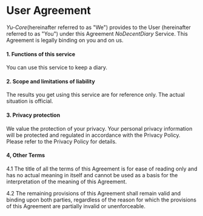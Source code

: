﻿# User Agreement

_Yu-Core_(hereinafter referred to as "We") provides to the User (hereinafter referred to as "You") under this Agreement _NoDecentDiary_ Service. This Agreement is legally binding on you and on us.

#### 1. Functions of this service

You can use this service to keep a diary.

#### 2. Scope and limitations of liability

The results you get using this service are for reference only. The actual situation is official.

#### 3. Privacy protection

We value the protection of your privacy. Your personal privacy information will be protected and regulated in accordance with the Privacy Policy. Please refer to the Privacy Policy for details.

#### 4, Other Terms

4.1 The title of all the terms of this Agreement is for ease of reading only and has no actual meaning in itself and cannot be used as a basis for the interpretation of the meaning of this Agreement.

4.2 The remaining provisions of this Agreement shall remain valid and binding upon both parties, regardless of the reason for which the provisions of this Agreement are partially invalid or unenforceable.